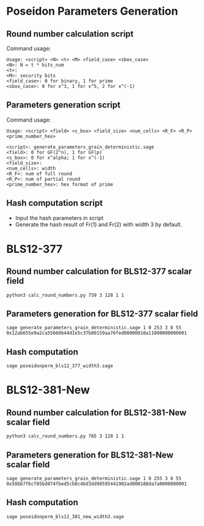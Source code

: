 # Poseidon Parameters Generation

## Round number calculation script
Command usage:
```shell
Usage: <script> <N> <t> <M> <field_case> <sbox_case>
<N>: N = t * bits_num
<t>:
<M>: security bits
<field_case>: 0 for binary, 1 for prime
<sbox_case>: 0 for x^3, 1 for x^5, 2 for x^(-1)
```
## Parameters generation script
Command usage:
```shell
Usage: <script> <field> <s_box> <field_size> <num_cells> <R_F> <R_P> <prime_number_hex>

<script>: generate_parameters_grain_deterministic.sage
<field>: 0 for GF(2^n), 1 for GF(p)
<s_box>: 0 for x^alpha; 1 for x^(-1)
<field_size>:
<num_cells>: width
<R_F>: num of full round
<R_P>: num of partial round
<prime_number_hex>: hex format of prime
```

## Hash computation script
* Input the hash parameters in script
* Generate the hash result of Fr(1) and Fr(2) with width 3 by default.

# BLS12-377
## Round number calculation for BLS12-377 scalar field
```shell
python3 calc_round_numbers.py 759 3 128 1 1
```

## Parameters generation for BLS12-377 scalar field
```shell
sage generate_parameters_grain_deterministic.sage 1 0 253 3 8 55 0x12ab655e9a2ca55660b44d1e5c37b00159aa76fed00000010a11800000000001
```

## Hash computation
```shell
sage poseidonperm_bls12_377_width3.sage
```

# BLS12-381-New
## Round number calculation for BLS12-381-New scalar field
```shell
python3 calc_round_numbers.py 765 3 128 1 1
```

## Parameters generation for BLS12-381-New scalar field
```shell
sage generate_parameters_grain_deterministic.sage 1 0 255 3 8 55 0x58bb7f6cf05bd874fbed5cb8c4bd3dd98595441902ad000188da7a0000000001
```

## Hash computation
```shell
sage poseidonperm_bls12_381_new_width3.sage
```
